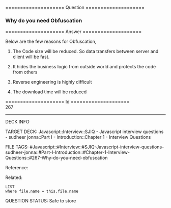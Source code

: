 ==================== Question ====================  

### Why do you need Obfuscation  

==================== Answer ====================  

Below are the few reasons for Obfuscation,

1. The Code size will be reduced. So data transfers between server and client will be fast.

2. It hides the business logic from outside world and protects the code from others

3. Reverse engineering is highly difficult

4. The download time will be reduced

==================== Id ====================  
267

---

DECK INFO

TARGET DECK: Javascript::Interview::SJIQ - Javascript interview questions - sudheer jonna::Part I - Introduction::Chapter 1 - Interview Questions

FILE TAGS: #Javascript::#Interview::#SJIQ-Javascript-interview-questions-sudheer-jonna::#Part-I-Introduction::#Chapter-1-Interview-Questions::#267-Why-do-you-need-obfuscation

Reference:

Related:

```dataview
LIST
where file.name = this.file.name
```

QUESTION STATUS: Safe to store
